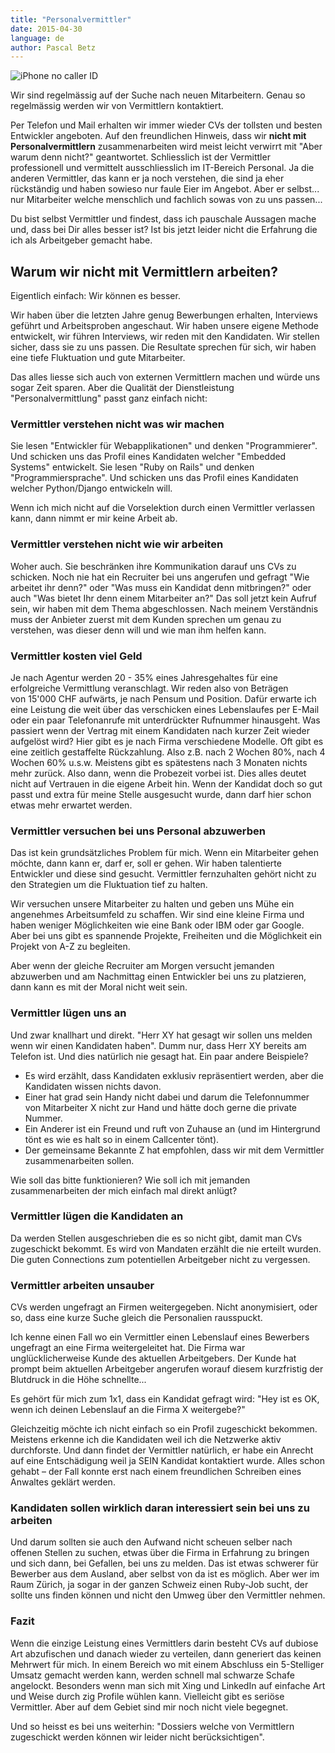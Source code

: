 ```yaml
---
title: "Personalvermittler"
date: 2015-04-30
language: de
author: Pascal Betz
---
```


![iPhone no caller ID](/images/iphone_no_caller_id_640.jpg?w=169)

Wir sind regelmässig auf der Suche nach neuen Mitarbeitern. Genau so regelmässig werden wir von Vermittlern kontaktiert.

Per Telefon und Mail erhalten wir immer wieder CVs der tollsten und besten Entwickler angeboten. Auf den freundlichen Hinweis, dass wir **nicht mit Personalvermittlern** zusammenarbeiten wird meist leicht verwirrt mit "Aber warum denn nicht?" geantwortet. Schliesslich ist der Vermittler professionell und vermittelt ausschliesslich im IT-Bereich Personal. Ja die anderen Vermittler, das kann er ja noch verstehen, die sind ja eher rückständig und haben sowieso nur faule Eier im Angebot. Aber er selbst... nur Mitarbeiter welche menschlich und fachlich sowas von zu uns passen...

Du bist selbst Vermittler und findest, dass ich pauschale Aussagen mache und, dass bei Dir alles besser ist? Ist bis jetzt leider nicht die Erfahrung die ich als Arbeitgeber gemacht habe.

## Warum wir nicht mit Vermittlern arbeiten?

Eigentlich einfach: Wir können es besser.

Wir haben über die letzten Jahre genug Bewerbungen erhalten, Interviews geführt und Arbeitsproben angeschaut. Wir haben unsere eigene Methode entwickelt, wir führen Interviews, wir reden mit den Kandidaten. Wir stellen sicher, dass sie zu uns passen. Die Resultate sprechen für sich, wir haben eine tiefe Fluktuation und gute Mitarbeiter.

Das alles liesse sich auch von externen Vermittlern machen und würde uns sogar Zeit sparen. Aber die Qualität der Dienstleistung "Personalvermittlung" passt ganz einfach nicht:

### Vermittler verstehen nicht was wir machen

Sie lesen "Entwickler für Webapplikationen" und denken "Programmierer". Und schicken uns das Profil eines Kandidaten welcher "Embedded Systems" entwickelt. Sie lesen "Ruby on Rails" und denken "Programmiersprache". Und schicken uns das Profil eines Kandidaten welcher Python/Django entwickeln will.

Wenn ich mich nicht auf die Vorselektion durch einen Vermittler verlassen kann, dann nimmt er mir keine Arbeit ab.

### Vermittler verstehen nicht wie wir arbeiten

Woher auch. Sie beschränken ihre Kommunikation darauf uns CVs zu schicken. Noch nie hat ein Recruiter bei uns angerufen und gefragt "Wie arbeitet ihr denn?" oder "Was muss ein Kandidat denn mitbringen?" oder auch "Was bietet Ihr denn einem Mitarbeiter an?" Das soll jetzt kein Aufruf sein, wir haben mit dem Thema abgeschlossen. Nach meinem Verständnis muss der Anbieter zuerst mit dem Kunden sprechen um genau zu verstehen, was dieser denn will und wie man ihm helfen kann.

### Vermittler kosten viel Geld

Je nach Agentur werden 20 - 35% eines Jahresgehaltes für eine erfolgreiche Vermittlung veranschlagt. Wir reden also von Beträgen von 15'000 CHF aufwärts, je nach Pensum und Position. Dafür erwarte ich eine Leistung die weit über das verschicken eines Lebenslaufes per E-Mail oder ein paar Telefonanrufe mit unterdrückter Rufnummer hinausgeht. Was passiert wenn der Vertrag mit einem Kandidaten nach kurzer Zeit wieder aufgelöst wird? Hier gibt es je nach Firma verschiedene Modelle. Oft gibt es eine zeitlich gestaffelte Rückzahlung. Also z.B. nach 2 Wochen 80%, nach 4 Wochen 60% u.s.w. Meistens gibt es spätestens nach 3 Monaten nichts mehr zurück. Also dann, wenn die Probezeit vorbei ist. Dies alles deutet nicht auf Vertrauen in die eigene Arbeit hin. Wenn der Kandidat doch so gut passt und extra für meine Stelle ausgesucht wurde, dann darf hier schon etwas mehr erwartet werden.

### Vermittler versuchen bei uns Personal abzuwerben

Das ist kein grundsätzliches Problem für mich. Wenn ein Mitarbeiter gehen möchte, dann kann er, darf er, soll er gehen. Wir haben talentierte Entwickler und diese sind gesucht. Vermittler fernzuhalten gehört nicht zu den Strategien um die Fluktuation tief zu halten.

Wir versuchen unsere Mitarbeiter zu halten und geben uns Mühe ein angenehmes Arbeitsumfeld zu schaffen. Wir sind eine kleine Firma und haben weniger Möglichkeiten wie eine Bank oder IBM oder gar Google. Aber bei uns gibt es spannende Projekte, Freiheiten und die Möglichkeit ein Projekt von A-Z zu begleiten.

Aber wenn der gleiche Recruiter am Morgen versucht jemanden abzuwerben und am Nachmittag einen Entwickler bei uns zu platzieren, dann kann es mit der Moral nicht weit sein.

### Vermittler lügen uns an

Und zwar knallhart und direkt. "Herr XY hat gesagt wir sollen uns melden wenn wir einen Kandidaten haben". Dumm nur, dass Herr XY bereits am Telefon ist. Und dies natürlich nie gesagt hat. Ein paar andere Beispiele?

- Es wird erzählt, dass Kandidaten exklusiv repräsentiert werden, aber die Kandidaten wissen nichts davon.
- Einer hat grad sein Handy nicht dabei und darum die Telefonnummer von Mitarbeiter X nicht zur Hand und hätte doch gerne die private Nummer.
- Ein Anderer ist ein Freund und ruft von Zuhause an (und im Hintergrund tönt es wie es halt so in einem Callcenter tönt).
- Der gemeinsame Bekannte Z hat empfohlen, dass wir mit dem Vermittler zusammenarbeiten sollen.

Wie soll das bitte funktionieren? Wie soll ich mit jemanden zusammenarbeiten der mich einfach mal direkt anlügt?

### Vermittler lügen die Kandidaten an

Da werden Stellen ausgeschrieben die es so nicht gibt, damit man CVs zugeschickt bekommt. Es wird von Mandaten erzählt die nie erteilt wurden. Die guten Connections zum potentiellen Arbeitgeber nicht zu vergessen.

### Vermittler arbeiten unsauber

CVs werden ungefragt an Firmen weitergegeben. Nicht anonymisiert, oder so, dass eine kurze Suche gleich die Personalien rausspuckt.

Ich kenne einen Fall wo ein Vermittler einen Lebenslauf eines Bewerbers ungefragt an eine Firma weitergeleitet hat. Die Firma war unglücklicherweise Kunde des aktuellen Arbeitgebers. Der Kunde hat prompt beim aktuellen Arbeitgeber angerufen worauf diesem kurzfristig der Blutdruck in die Höhe schnellte...

Es gehört für mich zum 1x1, dass ein Kandidat gefragt wird: "Hey ist es OK, wenn ich deinen Lebenslauf an die Firma X weitergebe?"

Gleichzeitig möchte ich nicht einfach so ein Profil zugeschickt bekommen. Meistens erkenne ich die Kandidaten weil ich die Netzwerke aktiv durchforste. Und dann findet der Vermittler natürlich, er habe ein Anrecht auf eine Entschädigung weil ja SEIN Kandidat kontaktiert wurde. Alles schon gehabt – der Fall konnte erst nach einem freundlichen Schreiben eines Anwaltes geklärt werden.

### Kandidaten sollen wirklich daran interessiert sein bei uns zu arbeiten

Und darum sollten sie auch den Aufwand nicht scheuen selber nach offenen Stellen zu suchen, etwas über die Firma in Erfahrung zu bringen und sich dann, bei Gefallen, bei uns zu melden. Das ist etwas schwerer für Bewerber aus dem Ausland, aber selbst von da ist es möglich. Aber wer im Raum Zürich, ja sogar in der ganzen Schweiz einen Ruby-Job sucht, der sollte uns finden können und nicht den Umweg über den Vermittler nehmen.

### Fazit

Wenn die einzige Leistung eines Vermittlers darin besteht CVs auf dubiose Art abzufischen und danach wieder zu verteilen, dann generiert das keinen Mehrwert für mich. In einem Bereich wo mit einem Abschluss ein 5-Stelliger Umsatz gemacht werden kann, werden schnell mal schwarze Schafe angelockt. Besonders wenn man sich mit Xing und LinkedIn auf einfache Art und Weise durch zig Profile wühlen kann. Vielleicht gibt es seriöse Vermittler. Aber auf dem Gebiet sind mir noch nicht viele begegnet.

Und so heisst es bei uns weiterhin: "Dossiers welche von Vermittlern zugeschickt werden können wir leider nicht berücksichtigen".
